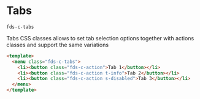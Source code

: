 # Tabs

`fds-c-tabs`

Tabs CSS classes allows to set tab selection options together with actions classes and support the same variations

```html
<template>
  <menu class="fds-c-tabs">
    <li><button class="fds-c-action">Tab 1</button></li>
    <li><button class="fds-c-action t-info">Tab 2</button></li>
    <li><button class="fds-c-action s-disabled">Tab 3</button></li>
  </menu>
</template>
```